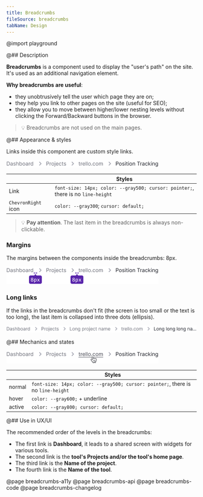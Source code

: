 ```yaml
---
title: Breadcrumbs
fileSource: breadcrumbs
tabName: Design
---
```


@import playground

@## Description

**Breadcrumbs** is a component used to display the "user's path" on the site. It's used as an additional navigation element.

**Why breadcrumbs are useful**:

- they unobtrusively tell the user which page they are on;
- they help you link to other pages on the site (useful for SEO);
- they allow you to move between higher/lower nesting levels without clicking the Forward/Backward buttons in the browser.

> 💡 Breadcrumbs are not used on the main pages.

@## Appearance & styles

Links inside this component are custom style links.

![breadcrumbs style](static/breadcrumbs.png)

|                     | Styles                                                                           |
| ------------------- | -------------------------------------------------------------------------------- |
| Link                | `font-size: 14px; color: --gray500; cursor: pointer;`, there is no `line-height` |
| `ChevronRight` icon | `color: --gray300`; `cursor: default;`                                           |

> 💡 **Pay attention**. The last item in the breadcrumbs is always non-clickable.

### Margins

The margins between the components inside the breadcrumbs: 8px.

![breadcrumbs margins](static/margins.png)

### Long links

If the links in the breadcrumbs don't fit (the screen is too small or the text is too long), the last item is collapsed into three dots (ellipsis).

![breadcrumbs ellipsis](static/ellipsis.png)

@## Mechanics and states

![breadcrumbs hover](static/hover.png)

|        | Styles                                                                           |
| ------ | -------------------------------------------------------------------------------- |
| normal | `font-size: 14px; color: --gray500; cursor: pointer;`, there is no `line-height` |
| hover  | `color: --gray600;` + underline                                                  |
| active | `color: --gray800; cursor: default;`                                             |

@## Use in UX/UI

The recommended order of the levels in the breadcrumbs:

- The first link is **Dashboard**, it leads to a shared screen with widgets for various tools.
- The second link is the **tool's Projects and/or the tool's home page**.
- The third link is the **Name of the project**.
- The fourth link is the **Name of the tool**.

@page breadcrumbs-a11y
@page breadcrumbs-api
@page breadcrumbs-code
@page breadcrumbs-changelog
